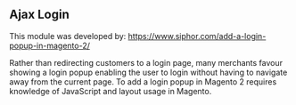 ## Ajax Login

This module was developed by: https://www.siphor.com/add-a-login-popup-in-magento-2/

Rather than redirecting customers to a login page, many merchants favour showing a login popup enabling the user to login without having to navigate away from the current page. To add a login popup in Magento 2 requires knowledge of JavaScript and layout usage in Magento.

